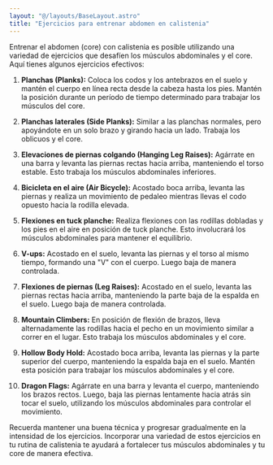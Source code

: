 ```yaml
---
layout: "@/layouts/BaseLayout.astro"
title: "Ejercicios para entrenar abdomen en calistenia"
---
```

Entrenar el abdomen (core) con calistenia es posible utilizando una variedad de ejercicios que desafíen los músculos abdominales y el core. Aquí tienes algunos ejercicios efectivos:

1. **Planchas (Planks):** Coloca los codos y los antebrazos en el suelo y mantén el cuerpo en línea recta desde la cabeza hasta los pies. Mantén la posición durante un período de tiempo determinado para trabajar los músculos del core.

2. **Planchas laterales (Side Planks):** Similar a las planchas normales, pero apoyándote en un solo brazo y girando hacia un lado. Trabaja los oblicuos y el core.

3. **Elevaciones de piernas colgando (Hanging Leg Raises):** Agárrate en una barra y levanta las piernas rectas hacia arriba, manteniendo el torso estable. Esto trabaja los músculos abdominales inferiores.

4. **Bicicleta en el aire (Air Bicycle):** Acostado boca arriba, levanta las piernas y realiza un movimiento de pedaleo mientras llevas el codo opuesto hacia la rodilla elevada.

5. **Flexiones en tuck planche:** Realiza flexiones con las rodillas dobladas y los pies en el aire en posición de tuck planche. Esto involucrará los músculos abdominales para mantener el equilibrio.

6. **V-ups:** Acostado en el suelo, levanta las piernas y el torso al mismo tiempo, formando una "V" con el cuerpo. Luego baja de manera controlada.

7. **Flexiones de piernas (Leg Raises):** Acostado en el suelo, levanta las piernas rectas hacia arriba, manteniendo la parte baja de la espalda en el suelo. Luego baja de manera controlada.

8. **Mountain Climbers:** En posición de flexión de brazos, lleva alternadamente las rodillas hacia el pecho en un movimiento similar a correr en el lugar. Esto trabaja los músculos abdominales y el core.

9. **Hollow Body Hold:** Acostado boca arriba, levanta las piernas y la parte superior del cuerpo, manteniendo la espalda baja en el suelo. Mantén esta posición para trabajar los músculos abdominales y el core.

10. **Dragon Flags:** Agárrate en una barra y levanta el cuerpo, manteniendo los brazos rectos. Luego, baja las piernas lentamente hacia atrás sin tocar el suelo, utilizando los músculos abdominales para controlar el movimiento.

Recuerda mantener una buena técnica y progresar gradualmente en la intensidad de los ejercicios. Incorporar una variedad de estos ejercicios en tu rutina de calistenia te ayudará a fortalecer tus músculos abdominales y tu core de manera efectiva.